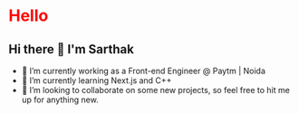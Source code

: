 <style>
  .greeting {
    color: red
  }
</style>


<h1 class="greeting">
  Hello
</h1>

## Hi there 👋 I'm Sarthak

- 🔭 I’m currently working as a Front-end Engineer @ Paytm | Noida
- 🌱 I’m currently learning Next.js and C++
- 👯 I’m looking to collaborate on some new projects, so feel free to hit me up for anything new.
